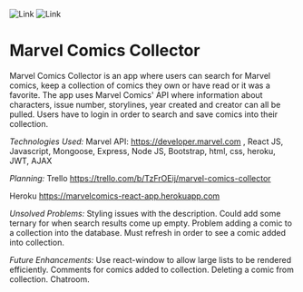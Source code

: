 ![Link](https://i.imgur.com/1Ui3rE9.jpg)
![Link](https://i.imgur.com/S0dZBXi.png?1)

# Marvel Comics Collector

Marvel Comics Collector is an app where users can search for Marvel comics, keep a collection of comics they own or have read or it was a favorite. The app uses Marvel Comics' API where information about characters, issue number, storylines, year created and creator can all be pulled. Users have to login in order to search and save comics into their collection.

*Technologies Used:* Marvel API: https://developer.marvel.com , React JS, Javascript, Mongoose, Express, Node JS, Bootstrap, html, css, heroku, JWT, AJAX

*Planning:* Trello https://trello.com/b/TzFrOEij/marvel-comics-collector

Heroku https://marvelcomics-react-app.herokuapp.com

*Unsolved Problems:* Styling issues with the description. Could add some ternary for when search results come up empty. Problem adding a comic to a collection into the database. Must refresh in order to see a comic added into collection.

*Future Enhancements:* Use react-window to allow large lists to be rendered efficiently. Comments for comics added to collection. Deleting a comic from collection. Chatroom.  
